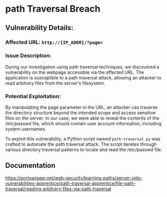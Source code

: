 # path Traversal Breach

## Vulnerability Details:

### Affected URL: `http://{IP_ADDR}/?page=`

### Issue Description:
During our investigation using path traversal techniques, we discovered a vulnerability on the webpage accessible via the affected URL. The application is susceptible to a path traversal attack, allowing an attacker to read arbitrary files from the server's filesystem.

### Potential Exploitation:
By manipulating the page parameter in the URL, an attacker can traverse the directory structure beyond the intended scope and access sensitive files on the server. In our case, we were able to reveal the contents of the /etc/passwd file, which should contain user account information, including system usernames.

To exploit this vulnerability, a Python script named `path-traversal.py` was crafted to automate the path traversal attack. The script iterates through various directory traversal patterns to locate and read the /etc/passwd file.

## Documentation
https://portswigger.net/web-security/learning-paths/server-side-vulnerabilities-apprentice/path-traversal-apprentice/file-path-traversal/reading-arbitrary-files-via-path-traversal
